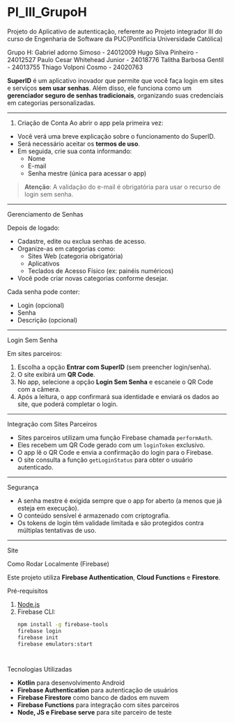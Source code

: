 # PI_III_GrupoH

Projeto do Aplicativo de autenticação, referente ao Projeto integrador III do curso de Engenharia de Software da PUC(Pontifícia Universidade Católica)

Grupo H:
Gabriel adorno Simoso - 24012009
Hugo Silva Pinheiro - 24012527
Paulo Cesar Whitehead Junior - 24018776
Talitha Barbosa Gentil - 24013755
Thiago Volponi Cosmo - 24020763





**SuperID** é um aplicativo inovador que permite que você faça login em sites e serviços **sem usar senhas**. Além disso, ele funciona como um **gerenciador seguro de senhas tradicionais**, organizando suas credenciais em categorias personalizadas.

---

 1. Criação de Conta
Ao abrir o app pela primeira vez:
- Você verá uma breve explicação sobre o funcionamento do SuperID.
- Será necessário aceitar os **termos de uso**.
- Em seguida, crie sua conta informando:
  - Nome
  - E-mail
  - Senha mestre (única para acessar o app)

> **Atenção**: A validação do e-mail é obrigatória para usar o recurso de login sem senha.

---

Gerenciamento de Senhas

Depois de logado:
- Cadastre, edite ou exclua senhas de acesso.
- Organize-as em categorias como:
  - Sites Web (categoria obrigatória)
  - Aplicativos
  - Teclados de Acesso Físico (ex: painéis numéricos)
- Você pode criar novas categorias conforme desejar.

Cada senha pode conter:
- Login (opcional)
- Senha
- Descrição (opcional)

---

Login Sem Senha

Em sites parceiros:
1. Escolha a opção **Entrar com SuperID** (sem preencher login/senha).
2. O site exibirá um **QR Code**.
3. No app, selecione a opção **Login Sem Senha** e escaneie o QR Code com a câmera.
4. Após a leitura, o app confirmará sua identidade e enviará os dados ao site, que poderá completar o login.

---

Integração com Sites Parceiros

- Sites parceiros utilizam uma função Firebase chamada `performAuth`.
- Eles recebem um QR Code gerado com um `loginToken` exclusivo.
- O app lê o QR Code e envia a confirmação do login para o Firebase.
- O site consulta a função `getLoginStatus` para obter o usuário autenticado.

---

Segurança

- A senha mestre é exigida sempre que o app for aberto (a menos que já esteja em execução).
- O conteúdo sensível é armazenado com criptografia.
- Os tokens de login têm validade limitada e são protegidos contra múltiplas tentativas de uso.

---

Site

Como Rodar Localmente (Firebase)

Este projeto utiliza **Firebase Authentication**, **Cloud Functions** e **Firestore**.

Pré-requisitos

1. [Node.js](https://nodejs.org/)
2. Firebase CLI:
   ```bash
   npm install -g firebase-tools
   firebase login
   firebase init
   firebase emulators:start
   



Tecnologias Utilizadas

- **Kotlin** para desenvolvimento Android
- **Firebase Authentication** para autenticação de usuários
- **Firebase Firestore** como banco de dados em nuvem
- **Firebase Functions** para integração com sites parceiros
- **Node, JS e Firebase serve** para site parceiro de teste
